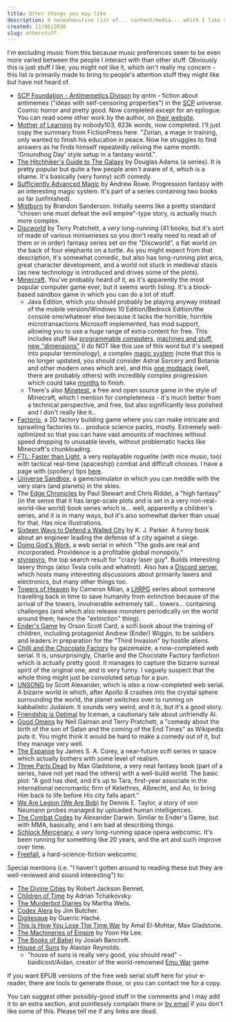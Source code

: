 ```yaml
---
title: Other things you may like
description: A nonexhaustive list of... content/media... which I like and which you may also be interested in.
created: 11/06/2020
slug: otherstuff
---
```

I'm excluding music from this because music preferences seem to be even more varied between the people I interact with than other stuff.
Obviously this is just stuff *I* like; you might not like it, which isn't really my concern - this list is primarily made to bring to people's attention stuff they might like but have not heard of.

* [SCP Foundation - Antimemetics Divison](http://www.scp-wiki.net/antimemetics-division-hub) by qntm - fiction about antimemes ("ideas with self-censoring properties") in the [SCP](https://en.wikipedia.org/wiki/SCP_Foundation) universe. Cosmic horror and pretty good. Now completed except for an epilogue. You can read some other work by the author, on [their website](https://qntm.org).
* [Mother of Learning](https://www.fictionpress.com/s/2961893/1/Mother-of-Learning) by nobody103, 823k words, now completed. I'll just copy the summary from FictionPress here: "Zorian, a mage in training, only wanted to finish his education in peace. Now he struggles to find answers as he finds himself repeatedly reliving the same month. 'Groundhog Day' style setup in a fantasy world.".
* [The Hitchhiker's Guide to The Galaxy](https://www.goodreads.com/series/40957-hitchhiker-s-guide-to-the-galaxy) by Douglas Adams (a series). It is pretty popular but quite a few people aren't aware of it, which is a shame. It's basically (very funny) scifi comedy.
* [Sufficiently Advanced Magic](https://www.goodreads.com/book/show/34403860-sufficiently-advanced-magic) by Andrew Rowe. Progression fantasy with an interesting magic system. It's part of a series containing two books so far (unfinished).
* [Mistborn](https://www.goodreads.com/series/40910-mistborn) by Brandon Sanderson. Initially seems like a pretty standard "chosen one must defeat the evil empire"-type story, is actually much more complex.
* [Discworld](https://en.wikipedia.org/wiki/Discworld) by Terry Pratchett, a *very* long-running (41 books, but it's sort of made of various miniserieses so you don't really need to read all of them or in order) fantasy series set on the "Discworld", a flat world on the back of four elephants on a turtle. As you might expect from that description, it's somewhat comedic, but also has long-running plot arcs, great character development, and a world not stuck in medieval stasis (as new technology is introduced and drives some of the plots).
* [Minecraft](https://www.minecraft.net/en-us/). You've probably heard of it, as it's apparently the most popular computer game ever, but it seems worth listing. It's a block-based sandbox game in which you can do a lot of stuff. 
  * Java Edition, which you should probably be playing anyway instead of the mobile version/Windows 10 Edition/Bedrock Edition/the console one/whatever else because it lacks the horrible, horrible microtransactions Microsoft implemented, has mod support, allowing you to use a *huge* range of extra content for free. This includes stuff like [programmable computers](https://www.curseforge.com/minecraft/mc-mods/cc-tweaked), [machines and stuff](https://www.curseforge.com/minecraft/mc-mods/thermal-expansion), [new "dimensions"](https://www.curseforge.com/minecraft/mc-mods/the-twilight-forest) (I do NOT like this use of this word but it's seeped into popular terminology), a complex [magic system](https://www.curseforge.com/minecraft/mc-mods/thaumcraft) (note that this is no longer updated, you should consider Astral Sorcery and Botania and other modern ones which are), and this [one modpack](https://www.technicpack.net/modpack/mcnewhorizons.677387) (well, there are probably others) with incredibly complex progression which could take [months](https://www.youtube.com/playlist?list=PLliiJ70rl2NvJjby2LoVuP1EuOvRAyf97) to finish.
  * There's also [Minetest](https://www.minetest.net/), a free and open source game in the style of Minecraft, which I mention for completeness - it's much better from a technical perspective, and free, but also significantly less polished and I don't really like it.. 
* [Factorio](https://factorio.com/), a 2D factory building game where you can make intricate and sprawling factories to... produce science packs, mostly. Extremely well-optimized so that you can have vast amounts of machines without speed dropping to unusable levels, without problematic hacks like Minecraft's chunkloading.
* [FTL: Faster than Light](https://subsetgames.com/ftl.html), a very replayable roguelite (with nice music, too) with tactical real-time (spaceship) combat and difficult choices. I have a page with (spoilery) tips [here](/FTL).
* [Universe Sandbox](http://universesandbox.com/), a game/simulator in which you can meddle with the very stars (and planets) in the skies.
* The [Edge Chronicles](https://en.wikipedia.org/wiki/The_Edge_Chronicles) by Paul Stewart and Chris Riddel, a "high fantasy" (in the sense that it has large-scale plots and is set in a very non-real-world-like world) book series which is... well, apparently a children's series, and it is in many ways, but it's also somewhat darker than usual for that. Has nice illustrations.
* [Sixteen Ways to Defend a Walled City](https://www.goodreads.com/book/show/37946419-sixteen-ways-to-defend-a-walled-city) by K. J. Parker. A funny book about an engineer leading the defense of a city against a siege.
* [Doing God's Work](https://www.royalroad.com/fiction/25442/doing-gods-work), a web serial in which "The gods are real and incorporated. Providence is a profitable global monopoly."
* [styropyro](https://youtube.com/user/styropyro/), the top search result for "crazy laser guy". Builds interesting lasery things (also Tesla coils and whatnot). Also has a [Discord server](https://discord.gg/ckGrMDR), which hosts many interesting discussions about primarily lasers and electronics, but many other things too.
* [Towers of Heaven](https://www.goodreads.com/series/264587-towers-of-heaven) by Cameron Milan, a [LitRPG](https://en.wikipedia.org/wiki/LitRPG) series about someone travelling back in time to save humanity from extinction because of the arrival of the towers, invulnerable extremely tall... towers... containing challenges (and which also release monsters periodically on the world around them, hence the "extinction" thing).
* [Ender's Game](https://en.wikipedia.org/wiki/Ender%27s_Game) by Orson Scott Card, a scifi book about the training of children, including protagonist Andrew (Ender) Wiggin, to be soldiers and leaders in preparation for the "Third Invasion" by hostile aliens.
* [Chilli and the Chocolate Factory](https://www.fanfiction.net/s/13451176/1/Chili-and-the-Chocolate-Factory-Fudge-Revelation) by gaizemaize, a now-completed web serial. It is, unsurprisingly, Charlie and the Chocolate Factory fanfiction which is actually pretty good. It manages to capture the bizarre surreal spirit of the original one, and is very funny. I vaguely suspect that the whole thing might just be convoluted setup for a pun.
* [UNSONG](http://unsongbook.com/) by Scott Alexander, which is *also* a now-completed web serial. A bizarre world in which, after Apollo 8 crashes into the crystal sphere surrounding the world, the planet switches over to running on kabbalistic Judaism. It sounds very weird, and it *is*, but it's a good story.
* [Friendship is Optimal](http://www.fimfiction.net/story/62074/friendship-is-optimal) by Iceman, a cautionary tale about unfriendly AI.
* [Good Omens](https://en.wikipedia.org/wiki/Good_Omens) by Neil Gaiman and Terry Pratchett, a "comedy about the birth of the son of Satan and the coming of the End Times" as Wikipedia puts it. You might think it would be hard to make a comedy out of it, but they manage very well.
* [The Expanse](https://www.goodreads.com/series/56399-the-expanse) by James S. A. Corey, a near-future scifi series in space which actually bothers with some level of realism.
* [Three Parts Dead](https://www.goodreads.com/book/show/13539191-three-parts-dead) by Max Gladstone, a very neat fantasy book (part of a series, have not yet read the others) with a well-build world. The basic plot: "A god has died, and it’s up to Tara, first-year associate in the international necromantic firm of Kelethres, Albrecht, and Ao, to bring Him back to life before His city falls apart."
* [We Are Legion (We Are Bob)](https://www.goodreads.com/book/show/32109569-we-are-legion-we-are-bob) by Dennis E. Taylor, a story of von Neumann probes managed by uploaded human intelligences.
* [The Combat Codes](https://www.goodreads.com/book/show/27790093-the-combat-codes) by Alexander Darwin. Similar to Ender's Game, but with MMA, basically, and I am bad at describing things.
* [Schlock Mercenary](https://www.schlockmercenary.com/), a *very* long-running space opera webcomic. It's been running for something like 20 years, and the art and such improve over time.
* [Freefall](http://freefall.purrsia.com/), a hard-science-fiction webcomic.

Special mentions (i.e. "I haven't gotten around to reading these but they are well-reviewed and sound interesting") to:
* [The Divine Cities](https://www.goodreads.com/series/159695-the-divine-cities) by Robert Jackson Bennet.
* [Children of Time](https://www.goodreads.com/book/show/25499718-children-of-time) by Adrian Tchaikovsky.
* [The Murderbot Diaries](https://www.goodreads.com/series/191900-the-murderbot-diaries) by Martha Wells.
* [Codex Alera](https://www.goodreads.com/series/45545-codex-alera) by Jim Butcher.
* [Digitesque](https://www.goodreads.com/series/183319-digitesque) by Guerric Haché.
* [This Is How You Lose The Time War](https://www.goodreads.com/book/show/43352954-this-is-how-you-lose-the-time-war) by Amal El-Mohtar, Max Gladstone.
* [The Machineries of Empire](https://www.goodreads.com/series/160439-the-machineries-of-empire) by Yoon Ha Lee.
* [The Books of Babel](https://www.goodreads.com/series/127130-the-books-of-babel) by Josiah Bancroft.
* [House of Suns](https://www.goodreads.com/book/show/1126719.House_of_Suns) by Alastair Reynolds.
  * "house of suns is really very good, you should read" - baidicoot/Aidan, creator of the world-renowned [Emu War](/emu-war) game

If you want EPUB versions of the free web serial stuff here for your e-reader, there are tools to generate those, or you can contact me for a copy.

You can suggest other possibly-good stuff in the comments and I may add it to an extra section, and pointlessly complain there or [by email](mailto:osmarks@protonmail.com) if you don't like some of this. Please tell me if any links are dead.
